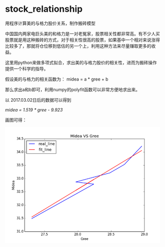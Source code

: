 # stock_relationship
用程序计算美的与格力股价关系，制作搬砖模型

中国国内两家电巨头美的和格力是一对老冤家，股票相关性都非常高。有不少人买股票就是用这种搬砖的方式，对于相关性很高的股票，如果基中一个相对来说涨得比较多了，那就将仓位移到低估的另一个上，利用这种方法来尽量赚取更多的收益。

这里用python来做多项式拟合，求出美的与格力股价的相关性，进而为搬砖操作提供一个科学的指导。

假设美的与格力的相关函数为： midea = a * gree + b

那么求出a和b即可，利用numpy的polyfit函数可以非常方便地求出来。

以 2017.03.02日后的数据可以得到

_midea = 1.519 * gree - 9.923_

画图可得：

![plot image](https://github.com/inspire365/stock_relationship/blob/master/mg.png)


